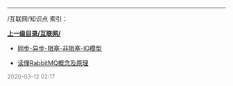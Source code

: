 
----

/互联网/知识点 索引：


**[上一级目录/互联网/](/互联网/)**

- [同步-异步-阻塞-非阻塞-IO模型](/互联网/知识点/同步-异步-阻塞-非阻塞-IO模型)

- [读懂RabbitMQ概念及原理](/互联网/知识点/读懂RabbitMQ概念及原理)


<font size=2 color='grey'> 2020-03-12 02:17 </font>
